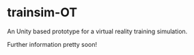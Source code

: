 # trainsim-OT
  An Unity based prototype for a virtual reality training simulation.

  Further information pretty soon!
